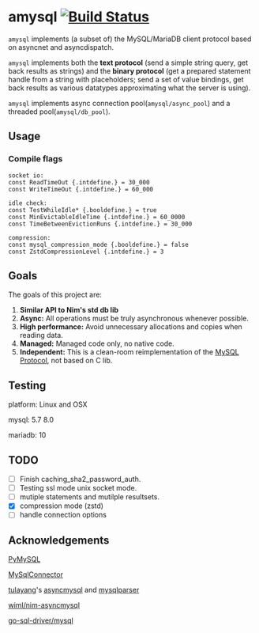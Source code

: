 # amysql  [![Build Status](https://travis-ci.org/bung87/amysql.svg?branch=master)](https://travis-ci.org/bung87/amysql)  

`amysql` implements (a subset of) the MySQL/MariaDB client protocol based on asyncnet and asyncdispatch.  

`amysql` implements both the **text protocol** (send a simple string query, get back results as strings) and the **binary protocol** (get a prepared statement handle from a string with placeholders; send a set of value bindings, get back results as various datatypes approximating what the server is using).  

`amysql` implements async connection pool(`amysql/async_pool`) and a threaded pool(`amysql/db_pool`).  

## Usage  

### Compile flags  

```
socket io:
const ReadTimeOut {.intdefine.} = 30_000
const WriteTimeOut {.intdefine.} = 60_000  

idle check:
const TestWhileIdle* {.booldefine.} = true
const MinEvictableIdleTime {.intdefine.} = 60_0000
const TimeBetweenEvictionRuns {.intdefine.} = 30_000  

compression:  
const mysql_compression_mode {.booldefine.} = false
const ZstdCompressionLevel {.intdefine.} = 3
```
## Goals

The goals of this project are:

1. **Similar API to Nim's std db lib** 
2. **Async:** All operations must be truly asynchronous whenever possible.
3. **High performance:** Avoid unnecessary allocations and copies when reading data.
4. **Managed:** Managed code only, no native code.
6. **Independent:** This is a clean-room reimplementation of the [MySQL Protocol](https://dev.mysql.com/doc/internals/en/client-server-protocol.html), not based on C lib.  

## Testing  

platform: Linux and OSX  

mysql: 5.7 8.0  

mariadb: 10  

## TODO  

- [ ] Finish caching_sha2_password_auth.  
- [ ] Testing ssl mode unix socket mode.  
- [ ] mutiple statements and mutilple resultsets.
- [x] compression mode (zstd)  
- [ ] handle connection options  

## Acknowledgements  

[PyMySQL](https://github.com/PyMySQL/PyMySQL)  

[MySqlConnector](https://github.com/mysql-net/MySqlConnector)

[tulayang](https://github.com/tulayang)'s [asyncmysql](https://github.com/tulayang/asyncmysql) and [mysqlparser](https://github.com/tulayang/mysqlparser)  

[wiml/nim-asyncmysql](https://github.com/wiml/nim-asyncmysql)  

[go-sql-driver/mysql](https://github.com/go-sql-driver/mysql)
